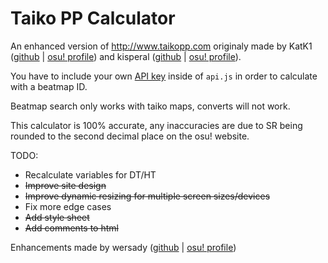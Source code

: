 # Taiko PP Calculator

An enhanced version of http://www.taikopp.com originaly made by KatK1 ([github](https://github.com/KatK1) | [osu! profile](https://osu.ppy.sh/users/21203707)) and kisperal ([github](https://github.com/thenerdie) | [osu! profile](https://osu.ppy.sh/users/13581430)).

You have to include your own [API key](https://osu.ppy.sh/p/api) inside of `api.js` in order to calculate with a beatmap ID.

Beatmap search only works with taiko maps, converts will not work.

This calculator is 100% accurate, any inaccuracies are due to SR being rounded to the second decimal place on the osu! website.

TODO:
- Recalculate variables for DT/HT
- ~~Improve site design~~
- ~~Improve dynamic resizing for multiple screen sizes/devices~~
- Fix more edge cases
- ~~Add style sheet~~
- ~~Add comments to html~~

Enhancements made by wersady ([github](https://github.com/wersady) | [osu! profile](https://osu.ppy.sh/users/25085447))
